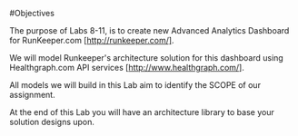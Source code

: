 #Objectives

The purpose of Labs 8-11, is to create new Advanced Analytics Dashboard for RunKeeper.com [http://runkeeper.com/].

We will model Runkeeper's architecture solution for this dashboard using Healthgraph.com API services [http://www.healthgraph.com/].
 
All models we will build in this Lab aim to identify the SCOPE of our assignment.

At the end of this Lab you will have an architecture library to base your solution designs upon.

